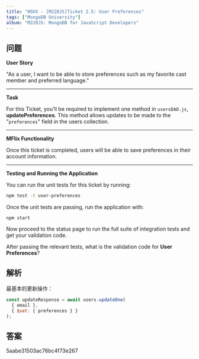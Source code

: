 ```yaml
---
title: "00XX - [M220JS]Ticket 2.5: User Preferences"
tags: ["MongoDB University"]
album: "M220JS: MongoDB for JavaScript Developers"
---
```


## 问题

**User Story**

"As a user, I want to be able to store preferences such as my favorite cast member and preferred language."

---

**Task**

For this Ticket, you'll be required to implement one method in `usersDAO.js`, **updatePreferences**. This method allows updates to be made to the "`preferences`" field in the users collection.

---

**MFlix Functionality**

Once this ticket is completed, users will be able to save preferences in their account information.

---

**Testing and Running the Application**

You can run the unit tests for this ticket by running:

```bash
npm test -t user-preferences
```

Once the unit tests are passing, run the application with:

```
npm start
```

Now proceed to the status page to run the full suite of integration tests and get your validation code.

After passing the relevant tests, what is the validation code for **User Preferences**?

## 解析

最基本的更新操作：

```js
const updateResponse = await users.updateOne(
  { email },
  { $set: { preferences } }
);
```

## 答案

5aabe31503ac76bc4f73e267
